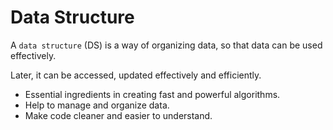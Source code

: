 # Data Structure

A `data structure` (DS) is a way of organizing data, so that data can be used effectively.

Later, it can be accessed, updated effectively and efficiently.

- Essential ingredients in creating fast and powerful algorithms.
- Help to manage and organize data.
- Make code cleaner and easier to understand.